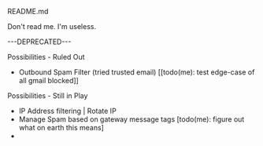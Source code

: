 README.md

Don't read me. I'm useless.

---DEPRECATED---

Possibilities - Ruled Out
* Outbound Spam Filter (tried trusted email) [[todo(me): test edge-case of all gmail blocked]]

Possibilities - Still in Play 
* IP Address filtering | Rotate IP
* Manage Spam based on gateway message tags [todo(me): figure out what on earth this means]
* 